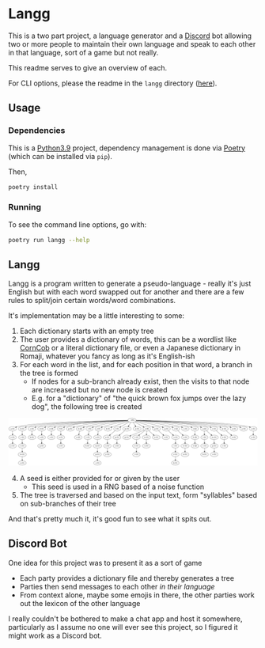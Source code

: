 # Langg

This is a two part project, a language generator and a [Discord](https://discord.com/) bot allowing two or more people to maintain their own language and speak to each other in that language, sort of a game but not really.

This readme serves to give an overview of each.

For CLI options, please the readme in the `langg` directory ([here](./langg/README.md)).

## Usage

### Dependencies

This is a [Python3.9](https://www.python.org/) project, dependency management is done via [Poetry](https://python-poetry.org/) (which can be installed via `pip`).

Then,

```sh
poetry install
```

### Running

To see the command line options, go with:

```sh
poetry run langg --help
```

## Langg

Langg is a program written to generate a pseudo-language - really it's just English but with each word swapped out for another and there are a few rules to split/join certain words/word combinations.

It's implementation may be a little interesting to some:

1. Each dictionary starts with an empty tree
2. The user provides a dictionary of words, this can be a wordlist like [CornCob](http://www.mieliestronk.com/wordlist.html) or a literal dictionary file, or even a Japanese dictionary in Romaji, whatever you fancy as long as it's English-ish
3. For each word in the list, and for each position in that word, a branch in the tree is formed
   - If nodes for a sub-branch already exist, then the visits to that node are increased but no new node is created
   - E.g. for a "dictionary" of "the quick brown fox jumps over the lazy dog", the following tree is created
   
![quick-brown-fox-png](./.rsc/all-letters-format-testing.png)

4. A seed is either provided for or given by the user
   - This seed is used in a RNG based of a noise function
5. The tree is traversed and based on the input text, form "syllables" based on sub-branches of their tree

And that's pretty much it, it's good fun to see what it spits out.

## Discord Bot

One idea for this project was to present it as a sort of game

- Each party provides a dictionary file and thereby generates a tree
- Parties then send messages to each other _in their language_
- From context alone, maybe some emojis in there, the other parties work out the lexicon of the other language

I really couldn't be bothered to make a chat app and host it somewhere, particularly as I assume no one will ever see this project, so I figured it might work as a Discord bot.
